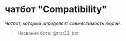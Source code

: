 чатбот "Compatibility"
===========

*Чатбот, который определяет совместимость людей.*
>Название бота: @trst32_bot
